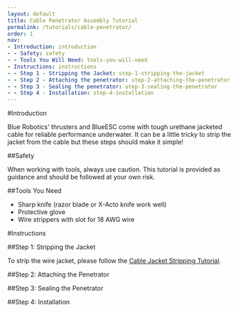```yaml
---
layout: default
title: Cable Penetrator Assembly Tutorial
permalink: /tutorials/cable-penetrator/
order: 1
nav:
- Introduction: introduction
- - Safety: safety
- - Tools You Will Need: tools-you-will-need
- Instructions: instructions
- - Step 1 - Stripping the Jacket: step-1-stripping-the-jacket
- - Step 2 - Attaching the penetrator: step-2-attaching-the-penetrator
- - Step 3 - Sealing the penetrator: step-3-sealing-the-penetrator
- - Step 4 - Installation: step-4-installation
---
```


#Introduction

Blue Robotics' thrusters and BlueESC come with tough urethane jacketed cable for reliable performance underwater. It can be a little tricky to strip the jacket from the cable but these steps should make it simple!

##Safety

<i class="fa fa-exclamation-triangle fa-fw fa-2x text-warning"></i> When working with tools, always use caution. This tutorial is provided as guidance and should be followed at your own risk.

##Tools You Need

* Sharp knife (razor blade or X-Acto knife work well)
* Protective glove
* Wire strippers with slot for 18 AWG wire

#Instructions

##Step 1: Stripping the Jacket

To strip the wire jacket, please follow the [Cable Jacket Stripping Tutorial](/tutorials/cable-stripping/).

##Step 2: Attaching the Penetrator

##Step 3: Sealing the Penetrator

##Step 4: Installation